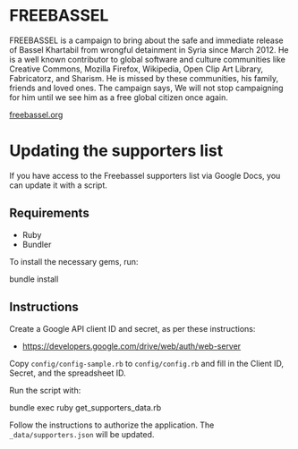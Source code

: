 # FREEBASSEL

FREEBASSEL is a campaign to bring about the safe and immediate release of Bassel Khartabil from wrongful detainment in Syria since March 2012. He is a well known contributor to global software and culture communities like Creative Commons, Mozilla Firefox, Wikipedia, Open Clip Art Library, Fabricatorz, and Sharism. He is missed by these communities, his family, friends and loved ones. The campaign says, We will not stop campaigning for him until we see him as a free global citizen once again.

[freebassel.org](http://freebassel.org)

# Updating the supporters list

If you have access to the Freebassel supporters list via Google Docs, you can update it with a script.

## Requirements

* Ruby
* Bundler

To install the necessary gems, run:

  bundle install

## Instructions

Create a Google API client ID and secret, as per these instructions:

  * https://developers.google.com/drive/web/auth/web-server

Copy `config/config-sample.rb` to `config/config.rb` and fill in the Client ID, Secret, and the spreadsheet ID.

Run the script with:

  bundle exec ruby get_supporters_data.rb

Follow the instructions to authorize the application. The `_data/supporters.json` will be updated.
